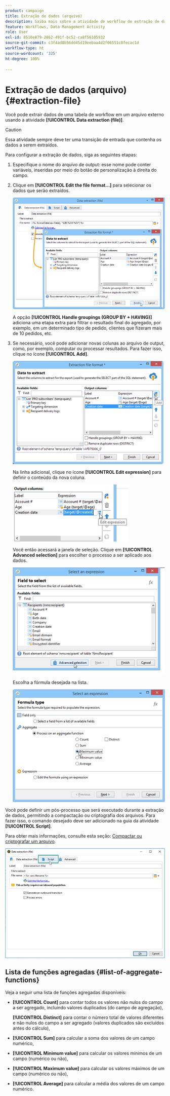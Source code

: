 ```yaml
---
product: campaign
title: Extração de dados (arquivo)
description: Saiba mais sobre a atividade de workflow de extração de dados (arquivo)
feature: Workflows, Data Management Activity
role: User
exl-id: 8510e879-2862-491f-bc52-ca8f56105932
source-git-commit: c3f4ad0b56dd45d19eebaa4d2f06551c8fecac1d
workflow-type: ht
source-wordcount: '325'
ht-degree: 100%

---
```


# Extração de dados (arquivo){#extraction-file}

Você pode extrair dados de uma tabela de workflow em um arquivo externo usando a atividade **[!UICONTROL Data extraction (file)]**.

>[!CAUTION]
>
>Essa atividade sempre deve ter uma transição de entrada que contenha os dados a serem extraídos.

Para configurar a extração de dados, siga as seguintes etapas:

1. Especifique o nome do arquivo de output: esse nome pode conter variáveis, inseridas por meio do botão de personalização à direita do campo.
1. Clique em **[!UICONTROL Edit the file format...]** para selecionar os dados que serão extraídos.

   ![](assets/s_advuser_extract_file_param.png)

   A opção **[!UICONTROL Handle groupings (GROUP BY + HAVING)]** adiciona uma etapa extra para filtrar o resultado final do agregado, por exemplo, em um determinado tipo de pedido, clientes que fizeram mais de 10 pedidos, etc.

1. Se necessário, você pode adicionar novas colunas ao arquivo de output, como, por exemplo, computar ou processar resultados. Para fazer isso, clique no ícone **[!UICONTROL Add]**.

   ![](assets/s_advuser_extract_file_add_col.png)

   Na linha adicional, clique no ícone **[!UICONTROL Edit expression]** para definir o conteúdo da nova coluna.

   ![](assets/s_advuser_extract_file_add_exp.png)

   Você então acessará a janela de seleção. Clique em **[!UICONTROL Advanced selection]** para escolher o processo a ser aplicado aos dados.

   ![](assets/s_advuser_extract_file_advanced_selection.png)

   Escolha a fórmula desejada na lista.

   ![](assets/s_advuser_extract_file_agregate_values.png)

Você pode definir um pós-processo que será executado durante a extração de dados, permitindo a compactação ou criptografia dos arquivos. Para fazer isso, o comando desejado deve ser adicionado na guia da atividade **[!UICONTROL Script]**.

Para obter mais informações, consulte esta seção: [Compactar ou criptografar um arquivo](use-workflow-data.md#zipping-or-encrypting-a-file).

![](assets/postprocessing_dataextraction.png)

## Lista de funções agregadas {#list-of-aggregate-functions}

Veja a seguir uma lista de funções agregadas disponíveis:

* **[!UICONTROL Count]** para contar todos os valores não nulos do campo a ser agregado, incluindo valores duplicados (do campo de agregação),

  **[!UICONTROL Distinct]** para contar o número total de valores diferentes e não nulos do campo a ser agregado (valores duplicados são excluídos antes do cálculo),

* **[!UICONTROL Sum]** para calcular a soma dos valores de um campo numérico,
* **[!UICONTROL Minimum value]** para calcular os valores mínimos de um campo (numérico ou não),
* **[!UICONTROL Maximum value]** para calcular os valores máximos de um campo (numérico ou não),
* **[!UICONTROL Average]** para calcular a média dos valores de um campo numérico.
